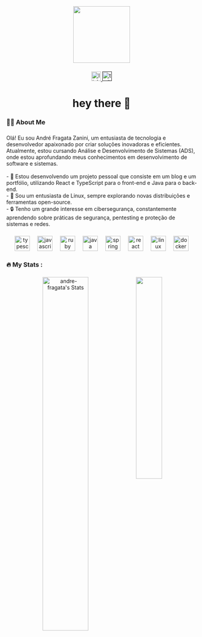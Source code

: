 <div align="center">
  <img height="150" src="https://avatars.githubusercontent.com/u/75398279?v=4"/>
</div>

###

<div align="center">
  <a href="https://www.linkedin.com/in/andr%C3%A9-fragata-zanini-b6902a205/?trk=opento_sprofile_topcard">
    <img src="https://img.shields.io/static/v1?message=LinkedIn&logo=linkedin&label=&color=0077B5&logoColor=white&labelColor=&style=for-the-badge" height="25" alt="linkedin logo"  />
  </a>
   <a href="">
    <img src="https://img.shields.io/static/v1?message=Twitter&logo=twitter&label=&color=1DA1F2&logoColor=white&labelColor=&style=for-the-badge" height="25" alt="twitter logo"  />
   </a>
</div>
  
  

###

<h1 align="center">hey there 👋</h1>

###

<h3 align="left">👩‍💻  About Me</h3>

###

<p align="left">
Olá! Eu sou André Fragata Zanini, um entusiasta de tecnologia e desenvolvedor apaixonado por criar soluções inovadoras e eficientes. Atualmente, estou cursando Análise e Desenvolvimento de Sistemas (ADS), onde estou aprofundando meus conhecimentos em desenvolvimento de software e sistemas.
<br><br>
- 🔭 Estou desenvolvendo um projeto pessoal que consiste em um blog e um portfólio, utilizando React e TypeScript para o front-end e Java para o back-end.
<br>
- 🌱 Sou um entusiasta de Linux, sempre explorando novas distribuições e ferramentas open-source.
<br>
- 🔒 Tenho um grande interesse em cibersegurança, constantemente aprendendo sobre práticas de segurança, pentesting e proteção de sistemas e redes.
<br>

###

<div align="center">
  <img src="https://cdn.jsdelivr.net/gh/devicons/devicon/icons/typescript/typescript-original.svg" height="40" alt="typescript logo" />
  <img width="12" />
  <img src="https://cdn.jsdelivr.net/gh/devicons/devicon/icons/javascript/javascript-original.svg" height="40" alt="javascript logo" />
  <img width="12" />
  <img src="https://cdn.jsdelivr.net/gh/devicons/devicon/icons/ruby/ruby-plain-wordmark.svg" height="40" alt="ruby logo" />
  <img width="12" />
  <img src="https://cdn.jsdelivr.net/gh/devicons/devicon/icons/java/java-original-wordmark.svg" height="40" alt="java logo" />
  <img width="12" />
  <img src="https://cdn.jsdelivr.net/gh/devicons/devicon/icons/spring/spring-original-wordmark.svg" height="40" alt="spring boot logo" />
  <img width="12" />
  <img src="https://cdn.jsdelivr.net/gh/devicons/devicon/icons/react/react-original-wordmark.svg" height="40" alt="react logo" />
  <img width="12" />
  <img src="https://cdn.jsdelivr.net/gh/devicons/devicon/icons/linux/linux-original.svg" height="40" alt="linux logo" />
  <img width="12" />
  <img src="https://cdn.jsdelivr.net/gh/devicons/devicon/icons/docker/docker-plain-wordmark.svg" height="40" alt="docker logo" />
</div>


###

<h3 align="left">🔥   My Stats :</h3>

###

<div align="center">
  <img src="https://github-readme-stats.vercel.app/api?username=andre-fragata&theme=vue-dark&show_icons=true&hide_border=true&count_private=true" alt="andre-fragata's Stats" style="display: inline-block; vertical-align: top; width: 49%;" />
  <img src="https://github-readme-stats.vercel.app/api/top-langs/?username=andre-fragata&theme=vue-dark&show_icons=true&hide_border=true&layout=compact" style="display: inline-block; vertical-align: top; width: 37%;" />
</div>





###
